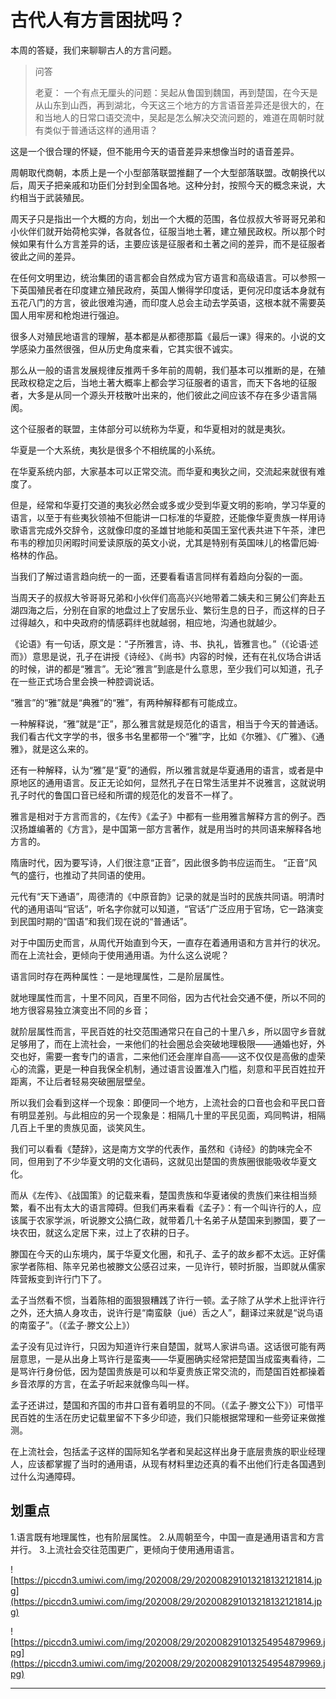# 古代人有方言困扰吗？

本周的答疑，我们来聊聊古人的方言问题。

> 问答
> 
> 老夏： 一个有点无厘头的问题：吴起从鲁国到魏国，再到楚国，在今天是从山东到山西，再到湖北，今天这三个地方的方言语音差异还是很大的，在和当地人的日常口语交流中，吴起是怎么解决交流问题的，难道在周朝时就有类似于普通话这样的通用语？

这是一个很合理的怀疑，但不能用今天的语音差异来想像当时的语音差异。

周朝取代商朝，本质上是一个小型部落联盟推翻了一个大型部落联盟。改朝换代以后，周天子把亲戚和功臣们分封到全国各地。这种分封，按照今天的概念来说，大约相当于武装殖民。

周天子只是指出一个大概的方向，划出一个大概的范围，各位叔叔大爷哥哥兄弟和小伙伴们就开始荷枪实弹，各就各位，征服当地土著，建立殖民政权。所以那个时候如果有什么方言差异的话，主要应该是征服者和土著之间的差异，而不是征服者彼此之间的差异。

在任何文明里边，统治集团的语言都会自然成为官方语言和高级语言。可以参照一下英国殖民者在印度建立殖民政府，英国人懒得学印度话，更何况印度话本身就有五花八门的方言，彼此很难沟通，而印度人总会主动去学英语，这根本就不需要英国人用牢房和枪炮进行强迫。

很多人对殖民地语言的理解，基本都是从都德那篇《最后一课》得来的。小说的文学感染力虽然很强，但从历史角度来看，它其实很不诚实。

那么从一般的语言发展规律反推两千多年前的周朝，我们基本可以推断的是，在殖民政权稳定之后，当地土著大概率上都会学习征服者的语言，而天下各地的征服者，大多是从同一个源头开枝散叶出来的，他们彼此之间应该不存在多少语言隔阂。

这个征服者的联盟，主体部分可以统称为华夏，和华夏相对的就是夷狄。

华夏是一个大系统，夷狄是很多个不相统属的小系统。

在华夏系统内部，大家基本可以正常交流。而华夏和夷狄之间，交流起来就很有难度了。

但是，经常和华夏打交道的夷狄必然会或多或少受到华夏文明的影响，学习华夏的语言，以至于有些夷狄领袖不但能讲一口标准的华夏腔，还能像华夏贵族一样用诗歌语言完成外交辞令，这就像印度的圣雄甘地能和英国王室代表共进下午茶，津巴布韦的穆加贝闲暇时间爱读原版的英文小说，尤其是特别有英国味儿的格雷厄姆·格林的作品。

当我们了解过语言趋向统一的一面，还要看看语言同样有着趋向分裂的一面。

当周天子的叔叔大爷哥哥兄弟和小伙伴们高高兴兴地带着二姨夫和三舅公们奔赴五湖四海之后，分别在自家的地盘过上了安居乐业、繁衍生息的日子，而这样的日子过得越久，和中央政府的情感羁绊也就越弱，相应地，沟通也就越少。

《论语》有一句话，原文是：“子所雅言，诗、书、执礼，皆雅言也。”（《论语·述而》）意思是说，孔子在讲授《诗经》、《尚书》内容的时候，还有在礼仪场合讲话的时候，讲的都是“雅言”。无论“雅言”到底是什么意思，至少我们可以知道，孔子在一些正式场合里会换一种腔调说话。

“雅言”的“雅”就是“典雅”的“雅”，有两种解释都有可能成立。

一种解释说，“雅”就是“正”，那么雅言就是规范化的语言，相当于今天的普通话。我们看古代文字学的书，很多书名里都带一个“雅”字，比如《尔雅》、《广雅》、《通雅》，就是这么来的。

还有一种解释，认为“雅”是“夏”的通假，所以雅言就是华夏通用的语言，或者是中原地区的通用语言。反正无论如何，显然孔子在日常生活里并不说雅言，这就说明孔子时代的鲁国口音已经和所谓的规范化的发音不一样了。

雅言是相对于方言而言的，《左传》《孟子》中都有一些用雅言解释方言的例子。西汉扬雄编著的《方言》，是中国第一部方言著作，就是用当时的共同语来解释各地方言的。

隋唐时代，因为要写诗，人们很注意“正音”，因此很多韵书应运而生。 “正音”风气的盛行，也推动了共同语的使用。

元代有“天下通语”，周德清的《中原音韵》记录的就是当时的民族共同语。明清时代的通用语叫“官话”，听名字你就可以知道，“官话”广泛应用于官场，它一路演变到民国时期的“国语”和我们现在说的“普通话”。

对于中国历史而言，从周代开始直到今天，一直存在着通用语和方言并行的状况。而在上流社会，更倾向于使用通用语。为什么这么说呢？

语言同时存在两种属性：一是地理属性，二是阶层属性。

就地理属性而言，十里不同风，百里不同俗，因为古代社会交通不便，所以不同的地方很容易独立演变出不同的乡音；

就阶层属性而言，平民百姓的社交范围通常只在自己的十里八乡，所以固守乡音就足够用了，而在上流社会，一来他们的社会圈总会突破地理极限——通婚也好，外交也好，需要一套专门的语言，二来他们还会崖岸自高——这不仅仅是高傲的虚荣心的流露，更是一种自我保全机制，通过语言设置准入门槛，刻意和平民百姓拉开距离，不让后者轻易突破圈层壁垒。

所以我们会看到这样一个现象：即便同一个地方，上流社会的口音也会和平民口音有明显差别。与此相应的另一个现象是：相隔几十里的平民见面，鸡同鸭讲，相隔几百上千里的贵族见面，谈笑风生。

我们可以看看《楚辞》，这是南方文学的代表作，虽然和《诗经》的韵味完全不同，但用到了不少华夏文明的文化语码，这就见出楚国的贵族圈很能吸收华夏文化。

而从《左传》、《战国策》的记载来看，楚国贵族和华夏诸侯的贵族们来往相当频繁，看不出有太大的语言障碍。但我们再来看看《孟子》：有一个叫许行的人，应该属于农家学派，听说滕文公搞仁政，就带着几十名弟子从楚国来到滕国，要了一块农田，就这么定居下来，过上了农耕的日子。

滕国在今天的山东境内，属于华夏文化圈，和孔子、孟子的故乡都不太远。正好儒家学者陈相、陈辛兄弟也被滕文公感召过来，一见许行，顿时折服，当即就从儒家阵营叛变到许行门下了。

孟子当然看不惯，当着陈相的面狠狠糟践了许行一顿。孟子除了从学术上批评许行之外，还大搞人身攻击，说许行是“南蛮鴃（jué）舌之人”，翻译过来就是“说鸟语的南蛮子”。（《孟子·滕文公上》）

孟子没有见过许行，只因为知道许行来自楚国，就骂人家讲鸟语。这话很可能有两层意思，一是从出身上骂许行是蛮夷——华夏圈确实经常把楚国当成蛮夷看待，二是骂许行身份低，因为楚国贵族是可以和华夏贵族正常交流的，而楚国百姓都操着乡音浓厚的方言，在孟子听起来就像鸟叫一样。

孟子还讲过，楚国和齐国的市井口音有着明显的不同。（《孟子·滕文公下》）可惜平民百姓的生活在历史记载里留不下多少印迹，我们只能根据常理和一些旁证来做推测。

在上流社会，包括孟子这样的国际知名学者和吴起这样出身于底层贵族的职业经理人，应该都掌握了当时的通用语，从现有材料里边还真的看不出他们行走各国遇到过什么沟通障碍。

## 划重点

1.语言既有地理属性，也有阶层属性。
2.从周朝至今，中国一直是通用语言和方言并行。
3.上流社会交往范围更广，更倾向于使用通用语言。

![https://piccdn3.umiwi.com/img/202008/29/202008291013218132121814.jpg](https://piccdn3.umiwi.com/img/202008/29/202008291013218132121814.jpg)

![https://piccdn3.umiwi.com/img/202008/29/202008291013254954879969.jpg](https://piccdn3.umiwi.com/img/202008/29/202008291013254954879969.jpg)

---

